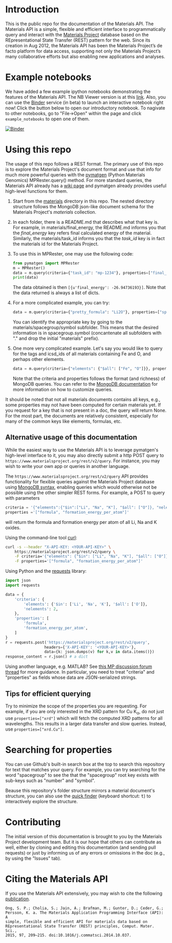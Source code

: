 # Introduction

This is the public repo for the documentation of the Materials API. The 
Materials API is a simple, flexible and efficient interface to programmatically
query and interact with the [Materials Project](https://www.materialsproject.org)
database based on the REpresentational State Transfer (REST) pattern for the
web. Since its creation in Aug 2012, the Materials API has been the Materials
Project’s de facto platform for data access, supporting not only the Materials
Project’s many collaborative efforts but also enabling new applications and
analyses.

# Example notebooks

We have added a few example ipython notebooks demonstrating the features of 
the  Materials API. The NB Viewer version is at this
[link](http://nbviewer.ipython.org/github/materialsproject/mapidoc/tree/master/example_notebooks/). Also, you can use the [Binder](http://mybinder.org/) service (in beta) to launch an interactive notebook right now! Click the button below to open our introductory notebook. To nagivate to other notebooks, go to "File->Open" within the page and click `example_notebooks` to open one of them.

[![Binder](http://mybinder.org/badge.svg)](http://mybinder.org/repo/materialsproject/mapidoc)

# Using this repo

The usage of this repo follows a REST format. The primary use of this repo is
to  explore the Materials Project's document format and use that info for much 
more powerful queries with the [pymatgen](http://www.pymatgen.org) (Python 
Materials Genomics) MPRester.query() method. For more standard queries, the 
Materials API already has a [wiki page](https://materialsproject.org/wiki/index.php/The_Materials_API)
and pymatgen already provides useful high-level functions for them.

1. Start from the [materials](https://github.com/materialsproject/mapidoc/tree/master/materials)
   directory in this repo. The nested directory structure follows the
   MongoDB json-like document schema for the Materials Project's *materials*
   collection.
2. In each folder, there is a README.md that describes what that key is. For
   example, in materials/final_energy, the README.md informs you that the 
   *final_energy* key refers final calculated energy of the material.
   Similarly, the materials/task_id informs you that the *task_id* key is in 
   fact the materials id for the Materials Project.
3. To use this in MPRester, one may use the following code:

    ```python
    from pymatgen import MPRester
    m = MPRester()
    data = m.query(criteria={"task_id": "mp-1234"}, properties=["final_energy"])
    print(data)
    ```

   The data obtained is then `[{u'final_energy': -26.94736193}]`. Note that the
   data returned is always a list of dicts.
4. For a more complicated example, you can try:

    ```python
    data = m.query(criteria={"pretty_formula": "Li2O"}, properties=["spacegroup.symbol"])
    ```

   You can identify the appropriate key by going to the 
   materials/spacegroup/symbol subfolder. This means that the desired
   information is in spacegroup.symbol (concantenate all subfolders with "."
   and drop the initial "materials" prefix).
5. One more very complicated example. Let's say you would like to query for the
   tags and icsd_ids of all materials containing Fe and O, and perhaps other
   elements.

    ```python
    data = m.query(criteria={"elements": {"$all": ["Fe", "O"]}}, properties=["exp.tags", "icsd_ids"])
    ```
   
   Note that the criteria and properties follows the format (and richness) of
   MongoDB queries. You can refer to the
   [MongoDB documentation](http://docs.mongodb.org/manual/) for more
   information on how to customize queries.

It should be noted that not all materials documents contains all keys, e.g.,
some properties may not have been computed for certain materials yet. If you
request for a key that is not present in a doc, the query will return None. For
the most part, the documents are relatively consistent, especially for many of
the common keys like elements, formulas, etc.

## Alternative usage of this documentation

While the easiest way to use the Materials API is to leverage pymatgen's
high-level interface to it, you may also directly submit a http
POST query to `https://www.materialsproject.org/rest/v2/query`. For
instance, you may wish to write your own app or queries in another language.

The `https://www.materialsproject.org/rest/v2/query` API provides
functionality for flexible queries against the Materials Project database using [MongoDB syntax](http://docs.mongodb.org/v2.6/reference/operator/query/), enabling queries which would otherwise not
be possible using the other simpler REST forms. For example, a POST to query
with parameters

```javascript
criteria = '{"elements":{"$in":["Li", "Na", "K"], "$all": ["O"]}, "nelements":2}'
properties ='["formula", "formation_energy_per_atom"]'
```

will return the formula and formation energy per atom of all Li, Na and K
oxides.

Using the command-line tool [curl](http://curl.haxx.se/):
```bash
curl -s --header "X-API-KEY: <YOUR-API-KEY>" \
    https://materialsproject.org/rest/v2/query \
    -F criteria='{"elements": {"$in": ["Li", "Na", "K"], "$all": ["O"]}, "nelements": 2}' \
    -F properties='["formula", "formation_energy_per_atom"]'
```

Using Python and the [requests](http://docs.python-requests.org/en/latest/user/install/#install) library:
```python
import json
import requests

data = {
    'criteria': {
        'elements': {'$in': ['Li', 'Na', 'K'], '$all': ['O']},
        'nelements': 2,
    },
    'properties': [
        'formula',
        'formation_energy_per_atom',
    ]
}
r = requests.post('https://materialsproject.org/rest/v2/query',
                 headers={'X-API-KEY': '<YOUR-API-KEY>'},
                 data={k: json.dumps(v) for k,v in data.items()})
response_content = r.json() # a dict
```

Using another language, e.g. MATLAB? See [this MP discussion forum thread](https://discuss.materialsproject.org/t/http400-when-making-post-query-via-matlab/2431) for more guidance. In particular, you need to treat "criteria" and "properties" as fields whose data are JSON-serialized strings.

## Tips for efficient querying

Try to minimize the scope of the properties you are requesting. For example,
if you are only interested in the XRD pattern for Cu K<sub>&#945;</sub>,
do not just use `properties=["xrd"]` which will fetch the computed XRD
patterns for all wavelengths. This results in a larger data transfer and slow
queries. Instead, use `properties=["xrd.Cu"]`.

# Searching for properties

You can use Github's built-in search box at the top to search this repository
for text that matches your query. For example, you can try searching for the
word "spacegroup" to see the that the "spacegroup" root key exists with
sub-keys such as "number" and "symbol". 

Beause this repository's folder structure mirrors a material document's
structure, you can also use the
[quick finder](https://github.com/materialsproject/mapidoc/find/master)
(keyboard shortcut: <kbd>t</kbd>) to interactively explore the structure.

# Contributing

The initial version of this documentation is brought to you by the Materials
Project development team. But it is our hope that others can contribute as well,
either by cloning and editing this documentation (and sending pull requests)
or just by informing us of any errors or omissions in the doc (e.g., by using
the "Issues" tab).

# Citing the Materials API

If you use the Materials API extensively, you may wish to cite the following 
[publication](http://dx.doi.org/10.1016/j.commatsci.2014.10.037).

    Ong, S. P.; Cholia, S.; Jain, A.; Brafman, M.; Gunter, D.; Ceder, G.; 
    Persson, K. a. The Materials Application Programming Interface (API): A 
    simple, flexible and efficient API for materials data based on
    REpresentational State Transfer (REST) principles, Comput. Mater. Sci.,
    2015, 97, 209–215. doi:10.1016/j.commatsci.2014.10.037.
